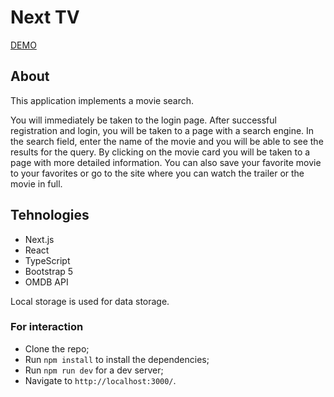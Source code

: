 # Next TV

[DEMO](https://wfurs0w.github.io/next-movie-search/)

## About

This application implements a movie search.

You will immediately be taken to the login page. 
After successful registration and login, you will be taken to a page with a search engine.
In the search field, enter the name of the movie and you will be able to see the results for the query.
By clicking on the movie card you will be taken to a page with more detailed information.
You can also save your favorite movie to your favorites or go to the site where you can watch the trailer or the movie in full.

## Tehnologies

- Next.js
- React
- TypeScript 
- Bootstrap 5
- OMDB API

Local storage is used for data storage.

### For interaction

- Clone the repo;
- Run `npm install` to install the dependencies;
- Run `npm run dev` for a dev server;
- Navigate to `http://localhost:3000/`.
